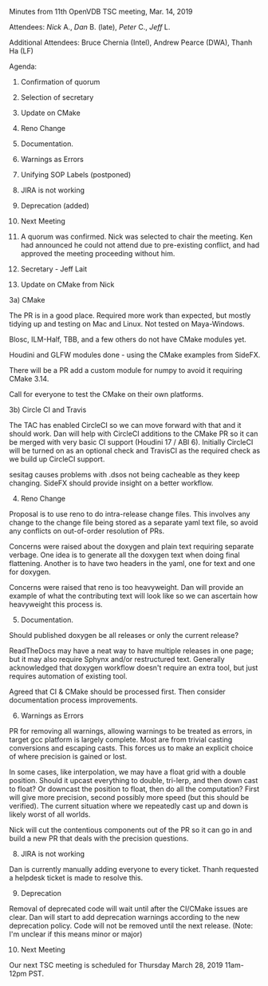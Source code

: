 Minutes from 11th OpenVDB TSC meeting, Mar. 14, 2019

Attendees: *Nick* A., *Dan* B. (late), *Peter* C., *Jeff* L.

Additional Attendees: Bruce Chernia (Intel), Andrew Pearce (DWA),
Thanh Ha (LF)

Agenda:

1) Confirmation of quorum
2) Selection of secretary
3) Update on CMake
4) Reno Change
5) Documentation.
6) Warnings as Errors
7) Unifying SOP Labels (postponed)
8) JIRA is not working
9) Deprecation (added)
10) Next Meeting

1) A quorum was confirmed.  Nick was selected to chair the meeting.
Ken had announced he could not attend due to pre-existing conflict,
and had approved the meeting proceeding without him.

2) Secretary - Jeff Lait

3) Update on CMake from Nick

3a) CMake

The PR is in a good place.  Required more work than expected, but mostly
tidying up and testing on Mac and Linux.   Not tested on Maya-Windows.

Blosc, ILM-Half, TBB, and a few others do not have CMake modules yet.

Houdini and GLFW modules done - using the CMake examples from SideFX.

There will be a PR add a custom module for numpy to avoid it requiring CMake
3.14.

Call for everyone to test the CMake on their own platforms.

3b) Circle CI and Travis

The TAC has enabled CircleCI so we can move forward with that and it should
work.  Dan will help with CircleCI additions to the CMake PR so it can
be merged with very basic CI support (Houdini 17 / ABI 6).  Initially
CircleCI will be turned on as an optional check and TravisCI as the
required check as we build up CircleCI support.

sesitag causes problems with .dsos not being cacheable as they keep
changing.  SideFX should provide insight on a better workflow.

4) Reno Change

Proposal is to use reno to do intra-release change files.  This involves
any change to the change file being stored as a separate yaml text
file, so avoid any conflicts on out-of-order resolution of PRs.

Concerns were raised about the doxygen and plain text requiring separate
verbage.   One idea is to generate all the doxygen text when doing final
flattening. Another is to have two headers in the yaml, one for text
and one for doxygen.

Concerns were raised that reno is too heavyweight.  Dan will provide
an example of what the contributing text will look like so we can ascertain
how heavyweight this process is.

5) Documentation.

Should published doxygen be all releases or only the current release?

ReadTheDocs may have a neat way to have multiple releases in one page;
but it may also require Sphynx and/or restructured text.  Generally
acknowledged that doxygen workflow doesn't require an extra tool, but
just requires automation of existing tool.

Agreed that CI & CMake should be processed first.  Then consider
documentation process improvements.

6) Warnings as Errors

PR for removing all warnings, allowing warnings to be treated as errors,
in target gcc platform is largely complete.  Most are from trivial
casting conversions and escaping casts.  This forces us to make
an explicit choice of where precision is gained or lost.

In some cases, like interpolation, we may have a float grid with a double
position.  Should it upcast everything to double, tri-lerp, and then
down cast to float?  Or downcast the position to float, then do all
the computation?   First will give more precision, second possibly more
speed (but this should be verified).  The current situation where we
repeatedly cast up and down is likely worst of all worlds.

Nick will cut the contentious components out of the PR so it can go
in and build a new PR that deals with the precision questions.

8) JIRA is not working

Dan is currently manually adding everyone to every ticket.  Thanh
requested a helpdesk ticket is made to resolve this.

9) Deprecation

Removal of deprecated code will wait until after the CI/CMake issues are clear.
Dan will start to add deprecation warnings according to the new deprecation
policy.  Code will not be removed until the next release.  (Note: I'm unclear
if this means minor or major)

10) Next Meeting

Our next TSC meeting is scheduled for Thursday March 28, 2019 11am-12pm PST.
